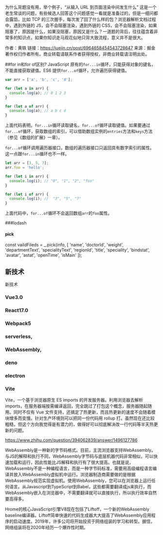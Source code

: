 为什么背题没有用，举个例子，“从输入 URL 到页面渲染中间发生什么” 这是一个老生常谈的问题，有些候选人回答这个问题感觉一看就是准备过的，但是一细问都会露馅，比如 TCP 的三次握手，每次发了回了什么样的包？浏览器解析文档过程中，遇到外链的 JS，会不会阻塞渲染，遇到外链的 CSS，会不会阻塞渲染，如果阻塞了，原因是什么，如果没阻塞，原因又是什么？一道题的背后，往往蕴含着非常多的知识点，如果你知识走马观花似地只背大致流程，意义并不是很大。

作者：黄轶
链接：https://juejin.cn/post/6964658454543728647
来源：掘金
著作权归作者所有。商业转载请联系作者获得授权，非商业转载请注明出处。



##for in和for of区别?
JavaScript 原有的`for...in`循环，只能获得对象的键名，不能直接获取键值。ES6 提供`for...of`循环，允许遍历获得键值。

```javascript
var arr = ['a', 'b', 'c', 'd'];

for (let a in arr) {
  console.log(a); // 0 1 2 3
}

for (let a of arr) {
  console.log(a); // a b c d
}
```

上面代码表明，`for...in`循环读取键名，`for...of`循环读取键值。如果要通过`for...of`循环，获取数组的索引，可以借助数组实例的`entries`方法和`keys`方法（参见《数组的扩展》一章）。

`for...of`循环调用遍历器接口，数组的遍历器接口只返回具有数字索引的属性。这一点跟`for...in`循环也不一样。

```javascript
let arr = [3, 5, 7];
arr.foo = 'hello';

for (let i in arr) {
  console.log(i); // "0", "1", "2", "foo"
}

for (let i of arr) {
  console.log(i); //  "3", "5", "7"
}
```

上面代码中，`for...of`循环不会返回数组`arr`的`foo`属性。

###lodash
#### pick
const vaildFileds = _.pick(info, [
            'name',
            'doctorId',
            'weight',
            'departmentText',
            'specialityText',
            'regionId',
            'title',
            'speciality',
            'bindstat',
            'avatar',
            'astat',
            'openTime',
            'isMain'
        ]);



## 新技术

新技术

### Vue3.0

### React17.0

### Webpack5

### serverless,

### WebAssembly, 

### deno

### electron

### Vite

Vite，一个基于浏览器原生 ES imports 的开发服务器。利用浏览器去解析 imports，在服务器端按需编译返回，完全跳过了打包这个概念，服务器随起随用。同时不仅有 Vue 文件支持，还搞定了热更新，而且热更新的速度不会随着模块增多而变慢。针对生产环境则可以把同一份代码用 rollup 打。虽然现在还比较粗糙，但这个方向我觉得是有潜力的，做得好可以彻底解决改一行代码等半天热更新的问题。

https://www.zhihu.com/question/394062839/answer/1496127786

WebAssembly是一种新的字节码格式。目前，主流浏览器支持WebAssembly。与JS的解释和执行不同，WebAssembly字节码与底层机器代码非常相似，可以快速加载和运行，因此性能比JS解释和执行有了很大提高。也就是说，WebAssembly不是一种编程语言，而是一种字节码标准，需要用高级编程语言编译并放入WebAssembly虚拟机中运行。浏览器制造商需要做的是根据WebAssembly规范实现虚拟机。使用WebAssembly，您可以在浏览器上运行任何语言。从Javascript到TypeScript到Babel，这些都需要翻译成js来执行，而WebAssembly嵌入在浏览器中，不需要翻译就可以直接执行，所以执行效率自然要高得多。

Hrome的核心JavaScript引擎V8现在包括了Liftoff，一个新的WebAssembly baseline编译器。Liftoff简单快速的代码生成器大大提高了WebAssembly应用程序的启动速度。2019年，许多公司将开始投资于网络组装的学习和转型。据信，网络组装将在2020年经历一个爆炸性时期。